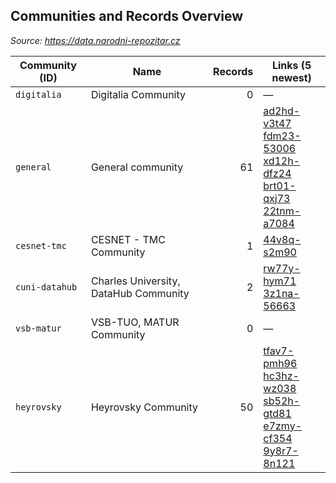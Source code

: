 ## Communities and Records Overview 

_Source: https://data.narodni-repozitar.cz_

| Community (ID) | Name | Records | Links (5 newest) |
|---|---|---:|---|
| `digitalia` | Digitalia Community | 0 | — |
| `general` | General community | 61 | [ad2hd-v3t47](https://data.narodni-repozitar.cz/general/datasets/ad2hd-v3t47)<br>[fdm23-53006](https://data.narodni-repozitar.cz/general/datasets/fdm23-53006)<br>[xd12h-dfz24](https://data.narodni-repozitar.cz/general/datasets/xd12h-dfz24)<br>[brt01-qxj73](https://data.narodni-repozitar.cz/general/datasets/brt01-qxj73)<br>[22tnm-a7084](https://data.narodni-repozitar.cz/general/datasets/22tnm-a7084) |
| `cesnet-tmc` | CESNET - TMC Community  | 1 | [44v8q-s2m90](https://data.narodni-repozitar.cz/cesnet-tmc/datasets/44v8q-s2m90) |
| `cuni-datahub` | Charles University, DataHub Community | 2 | [rw77y-hym71](https://data.narodni-repozitar.cz/cuni-datahub/datasets/rw77y-hym71)<br>[3z1na-56663](https://data.narodni-repozitar.cz/cuni-datahub/datasets/3z1na-56663) |
| `vsb-matur` | VSB-TUO, MATUR Community | 0 | — |
| `heyrovsky` | Heyrovsky Community | 50 | [tfav7-pmh96](https://data.narodni-repozitar.cz/heyrovsky/datasets/tfav7-pmh96)<br>[hc3hz-wz038](https://data.narodni-repozitar.cz/heyrovsky/datasets/hc3hz-wz038)<br>[sb52h-gtd81](https://data.narodni-repozitar.cz/heyrovsky/datasets/sb52h-gtd81)<br>[e7zmy-cf354](https://data.narodni-repozitar.cz/heyrovsky/datasets/e7zmy-cf354)<br>[9y8r7-8n121](https://data.narodni-repozitar.cz/heyrovsky/datasets/9y8r7-8n121) |
